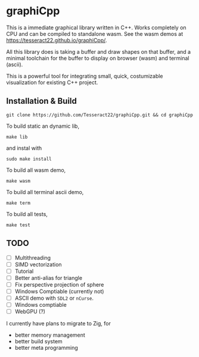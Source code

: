 # graphiCpp
This is a immediate graphical library written in C++. Works completely on CPU and can be compiled to standalone wasm.
See the wasm demos at https://tesseract22.github.io/graphiCpp/.

All this library does is taking a buffer and draw shapes on that buffer, and a minimal toolchain for the buffer to display on browser (wasm) and terminal (ascii). 

This is a powerful tool for integrating small, quick, costumizable visualization for existing C++ project.

## Installation & Build
`git clone https://github.com/Tesseract22/graphiCpp.git && cd graphiCpp`

To build static an dynamic lib, 

`make lib`

and instal with

`sudo make install`

To build all wasm demo,

`make wasm`

To build all terminal ascii demo,

`make term`

To build all tests,

`make test`

## TODO

- [ ] Multithreading
- [ ] SIMD vectorization
- [ ] Tutorial
- [ ] Better anti-alias for triangle
- [ ] Fix perspective projection of sphere
- [ ] Windows Comptiable (currently not)
- [ ] ASCII demo with `SDL2` or `nCurse`.
- [ ] Windows comptiable
- [ ] WebGPU (?)

I currently have plans to migrate to Zig, for

- better memory management
- better build system
- better meta programming


